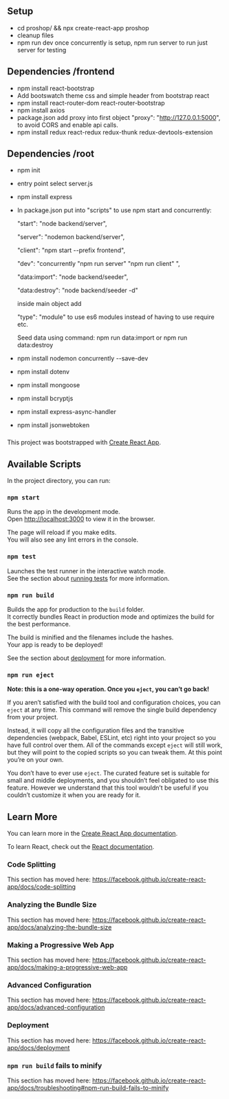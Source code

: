## Setup

- cd proshop/ && npx create-react-app proshop
- cleanup files
- npm run dev once concurrently is setup, npm run server to run just server for testing

## Dependencies /frontend

- npm install react-bootstrap
- Add bootswatch theme css and simple header from bootstrap react
- npm install react-router-dom react-router-bootstrap
- npm install axios
- package.json add proxy into first object "proxy": "http://127.0.0.1:5000", to avoid CORS and enable api calls.
- npm install redux react-redux redux-thunk redux-devtools-extension

## Dependencies /root

- npm init
- entry point select server.js
- npm install express
- In package.json put into "scripts" to use npm start and concurrently:

  "start": "node backend/server",

  "server": "nodemon backend/server",

  "client": "npm start --prefix frontend",

  "dev": "concurrently \"npm run server\" \"npm run client\" ",

  "data:import": "node backend/seeder",

  "data:destroy": "node backend/seeder -d"

  inside main object add

  "type": "module" to use es6 modules instead of having to use require etc.

  Seed data using command: npm run data:import or npm run data:destroy

- npm install nodemon concurrently --save-dev
- npm install dotenv
- npm install mongoose
- npm install bcryptjs
- npm install express-async-handler
- npm install jsonwebtoken

###

###

###

###

This project was bootstrapped with [Create React App](https://github.com/facebook/create-react-app).

## Available Scripts

In the project directory, you can run:

### `npm start`

Runs the app in the development mode.<br />
Open [http://localhost:3000](http://localhost:3000) to view it in the browser.

The page will reload if you make edits.<br />
You will also see any lint errors in the console.

### `npm test`

Launches the test runner in the interactive watch mode.<br />
See the section about [running tests](https://facebook.github.io/create-react-app/docs/running-tests) for more information.

### `npm run build`

Builds the app for production to the `build` folder.<br />
It correctly bundles React in production mode and optimizes the build for the best performance.

The build is minified and the filenames include the hashes.<br />
Your app is ready to be deployed!

See the section about [deployment](https://facebook.github.io/create-react-app/docs/deployment) for more information.

### `npm run eject`

**Note: this is a one-way operation. Once you `eject`, you can’t go back!**

If you aren’t satisfied with the build tool and configuration choices, you can `eject` at any time. This command will remove the single build dependency from your project.

Instead, it will copy all the configuration files and the transitive dependencies (webpack, Babel, ESLint, etc) right into your project so you have full control over them. All of the commands except `eject` will still work, but they will point to the copied scripts so you can tweak them. At this point you’re on your own.

You don’t have to ever use `eject`. The curated feature set is suitable for small and middle deployments, and you shouldn’t feel obligated to use this feature. However we understand that this tool wouldn’t be useful if you couldn’t customize it when you are ready for it.

## Learn More

You can learn more in the [Create React App documentation](https://facebook.github.io/create-react-app/docs/getting-started).

To learn React, check out the [React documentation](https://reactjs.org/).

### Code Splitting

This section has moved here: https://facebook.github.io/create-react-app/docs/code-splitting

### Analyzing the Bundle Size

This section has moved here: https://facebook.github.io/create-react-app/docs/analyzing-the-bundle-size

### Making a Progressive Web App

This section has moved here: https://facebook.github.io/create-react-app/docs/making-a-progressive-web-app

### Advanced Configuration

This section has moved here: https://facebook.github.io/create-react-app/docs/advanced-configuration

### Deployment

This section has moved here: https://facebook.github.io/create-react-app/docs/deployment

### `npm run build` fails to minify

This section has moved here: https://facebook.github.io/create-react-app/docs/troubleshooting#npm-run-build-fails-to-minify
